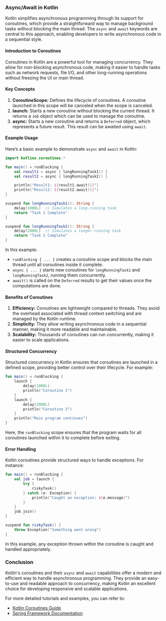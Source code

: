 ### Async/Await in Kotlin

Kotlin simplifies asynchronous programming through its support for coroutines, which provide a straightforward way to manage background tasks without blocking the main thread. The `async` and `await` keywords are central to this approach, enabling developers to write asynchronous code in a sequential style.

#### Introduction to Coroutines

Coroutines in Kotlin are a powerful tool for managing concurrency. They allow for non-blocking asynchronous code, making it easier to handle tasks such as network requests, file I/O, and other long-running operations without freezing the UI or main thread.

#### Key Concepts

1. **CoroutineScope:** Defines the lifecycle of coroutines. A coroutine launched in this scope will be canceled when the scope is canceled.
2. **launch:** Starts a new coroutine without blocking the current thread. It returns a `Job` object which can be used to manage the coroutine.
3. **async:** Starts a new coroutine and returns a `Deferred` object, which represents a future result. This result can be awaited using `await`.

#### Example Usage

Here’s a basic example to demonstrate `async` and `await` in Kotlin:

```kotlin
import kotlinx.coroutines.*

fun main() = runBlocking {
    val result1 = async { longRunningTask1() }
    val result2 = async { longRunningTask2() }

    println("Result1: ${result1.await()}")
    println("Result2: ${result2.await()}")
}

suspend fun longRunningTask1(): String {
    delay(1000L)  // Simulates a long-running task
    return "Task 1 Complete"
}

suspend fun longRunningTask2(): String {
    delay(2000L)  // Simulates a longer-running task
    return "Task 2 Complete"
}
```

In this example:
- `runBlocking { ... }` creates a coroutine scope and blocks the main thread until all coroutines inside it complete.
- `async { ... }` starts new coroutines for `longRunningTask1` and `longRunningTask2`, running them concurrently.
- `await()` is called on the `Deferred` results to get their values once the computations are done.

#### Benefits of Coroutines

1. **Efficiency:** Coroutines are lightweight compared to threads. They avoid the overhead associated with thread context switching and are managed by the Kotlin runtime.
2. **Simplicity:** They allow writing asynchronous code in a sequential manner, making it more readable and maintainable.
3. **Scalability:** Thousands of coroutines can run concurrently, making it easier to scale applications.

#### Structured Concurrency

Structured concurrency in Kotlin ensures that coroutines are launched in a defined scope, providing better control over their lifecycle. For example:

```kotlin
fun main() = runBlocking {
    launch {
        delay(1000L)
        println("Coroutine 1")
    }
    launch {
        delay(2000L)
        println("Coroutine 2")
    }
    println("Main program continues")
}
```

Here, the `runBlocking` scope ensures that the program waits for all coroutines launched within it to complete before exiting.

#### Error Handling

Kotlin coroutines provide structured ways to handle exceptions. For instance:

```kotlin
fun main() = runBlocking {
    val job = launch {
        try {
            riskyTask()
        } catch (e: Exception) {
            println("Caught an exception: ${e.message}")
        }
    }
    job.join()
}

suspend fun riskyTask() {
    throw Exception("Something went wrong")
}
```

In this example, any exception thrown within the coroutine is caught and handled appropriately.

### Conclusion

Kotlin's coroutines and their `async` and `await` capabilities offer a modern and efficient way to handle asynchronous programming. They provide an easy-to-use and readable approach to concurrency, making Kotlin an excellent choice for developing responsive and scalable applications.

For more detailed tutorials and examples, you can refer to:
- [Kotlin Coroutines Guide](https://kotlinlang.org/docs/coroutines-guide.html)
- [Spring Framework Documentation](https://docs.spring.io/spring-framework/docs/current/reference/html/web-reactive.html#webflux-async-request-handling)